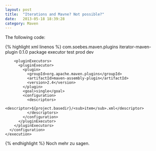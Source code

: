 ```yaml
---
layout: post
title:  "Iterations and Mavne? Not possible?"
date:   2013-05-18 18:39:28
category: Maven
---
```


The following code:

{% highlight xml linenos %}
<plugin>
  <groupId>com.soebes.maven.plugins</groupId>
  <artifactId>iterator-maven-plugin</artifactId>
  <version>0.1.0</version>
  <executions>
    <execution>
      <phase>package</phase>
      <goals>
        <goal>executor</goal>
      </goals>
      <configuration>
        <items>
          <item>test</item>
          <item>prod</item>
          <item>dev</item>
        </items>
 
        <pluginExecutors>
          <pluginExecutor>
            <plugin>
              <groupId>org.apache.maven.plugins</groupId>
              <artifactId>maven-assembly-plugin</artifactId>
              <version>2.4</version>
            </plugin>
            <goal>single</goal>
            <configuration>
              <descriptors>
                <descriptor>${project.basedir}/<sub>item</sub>.xml</descriptor>
              </descriptors>
            </configuration>
          </pluginExecutor>
        </pluginExecutors>
      </configuration>
    </execution>
  </executions>
</plugin>
{% endhighlight %}
Noch mehr zu sagen.
